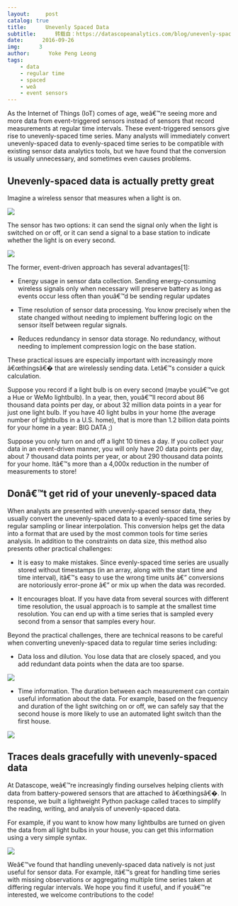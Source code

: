 ```yaml
---
layout:     post
catalog: true
title:      Unevenly Spaced Data
subtitle:      转载自：https://datascopeanalytics.com/blog/unevenly-spaced-time-series/
date:      2016-09-26
img:      3
author:      Yoke Peng Leong
tags:
    - data
    - regular time
    - spaced
    - weâ
    - event sensors
---
```


As the Internet of Things (IoT) comes of age, weâ€™re seeing more and more data from event-triggered sensors instead of sensors that record measurements at regular time intervals. These event-triggered sensors give rise to unevenly-spaced time series. Many analysts will immediately convert unevenly-spaced data to evenly-spaced time series to be compatible with existing sensor data analytics tools, but we have found that the conversion is usually unnecessary, and sometimes even causes problems.

## Unevenly-spaced data is actually pretty great

Imagine a wireless sensor that measures when a light is on.

![](https://datascopeanalytics.com/blog/unevenly-spaced-time-series/image-5ca5e2a2148b91e3263106fb48ad26cd.png)


The sensor has two options: it can send the signal only when the light is switched on or off, or it can send a signal to a base station to indicate whether the light is on every second.

![](https://datascopeanalytics.com/blog/unevenly-spaced-time-series/image-4170568d2c3fbd5fec1cca161aef41b6.png)


The former, event-driven approach has several advantages[1]:

- Energy usage in sensor data collection. Sending energy-consuming wireless signals only when necessary will preserve battery as long as events occur less often than youâ€™d be sending regular updates

- Time resolution of sensor data processing. You know precisely when the state changed without needing to implement buffering logic on the sensor itself between regular signals.

- Reduces redundancy in sensor data storage. No redundancy, without needing to implement compression logic on the base station.


These practical issues are especially important with increasingly more â€œthingsâ€� that are wirelessly sending data. Letâ€™s consider a quick calculation.

Suppose you record if a light bulb is on every second (maybe youâ€™ve got a Hue or WeMo lightbulb). In a year, then, youâ€™ll record about 86 thousand data points per day, or about 32 million data points in a year for just one light bulb. If you have 40 light bulbs in your home (the average number of lightbulbs in a U.S. home), that is more than 1.2 billion data points for your home in a year: BIG DATA ;)

Suppose you only turn on and off a light 10 times a day. If you collect your data in an event-driven manner, you will only have 20 data points per day, about 7 thousand data points per year, or about 290 thousand data points for your home. Itâ€™s more than a 4,000x reduction in the number of measurements to store!

## Donâ€™t get rid of your unevenly-spaced data

When analysts are presented with unevenly-spaced sensor data, they usually convert the unevenly-spaced data to a evenly-spaced time series by regular sampling or linear interpolation. This conversion helps get the data into a format that are used by the most common tools for time series analysis. In addition to the constraints on data size, this method also presents other practical challenges:

- It is easy to make mistakes. Since evenly-spaced time series are usually stored without timestamps (in an array, along with the start time and time interval), itâ€™s easy to use the wrong time units â€” conversions are notoriously error-prone â€” or mix up when the data was recorded.

- It encourages bloat. If you have data from several sources with different time resolution, the usual approach is to sample at the smallest time resolution. You can end up with a time series that is sampled every second from a sensor that samples every hour.


Beyond the practical challenges, there are technical reasons to be careful when converting unevenly-spaced data to regular time series including:

- Data loss and dilution. You lose data that are closely spaced, and you add redundant data points when the data are too sparse.


![](https://datascopeanalytics.com/blog/unevenly-spaced-time-series/image-4f0ab939f9bd406989af42c64cbd33ae.png)


- Time information. The duration between each measurement can contain useful information about the data. For example, based on the frequency and duration of the light switching on or off, we can safely say that the second house is more likely to use an automated light switch than the first house.


![](https://datascopeanalytics.com/blog/unevenly-spaced-time-series/image-ab3fb5aed678fe78b325055fedf547a8.png)


## Traces deals gracefully with unevenly-spaced data

At Datascope, weâ€™re increasingly finding ourselves helping clients with data from battery-powered sensors that are attached to â€œthingsâ€�. In response, we built a lightweight Python package called traces to simplify the reading, writing, and analysis of unevenly-spaced data.

For example, if you want to know how many lightbulbs are turned on given the data from all light bulbs in your house, you can get this information using a very simple syntax.

![](https://datascopeanalytics.com/blog/unevenly-spaced-time-series/image-TracesFig.001.png)


Weâ€™ve found that handling unevenly-spaced data natively is not just useful for sensor data. For example, itâ€™s great for handling time series with missing observations or aggregating multiple time series taken at differing regular intervals. We hope you find it useful, and if youâ€™re interested, we welcome contributions to the code!
